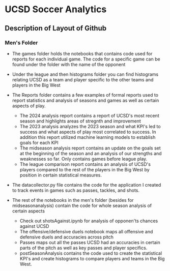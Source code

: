 # UCSD Soccer Analytics
 
## Description of Layout of Github

### Men's Folder

- The games folder holds the notebooks that contains code used for reports for each individual game. The code for a specific game can be found under the folder with the name of the opponent

 - Under the league and then histograms folder you can find histograms relating UCSD as a team and player specific to the other teams and players in the Big West

 - The Reports folder contains a few examples of formal reports used to report statistics and analysis of seasons and games as well as certain aspects of play.
     - The 2024 analysis report contains a report of UCSD's most recent season and highlights areas of stregnth and improvement
     - The 2023 analysis analyzes the 2023 season and what KPI's led to success and what aspects of play most correlated to success. In addition this report utilized machine learning models to establish goals for each KPI
     - The midseason analysis report contains an update on the goals set at the beginning of the season and an analysis of our strengths and weaknesses so far. Only contains games before league play.
     - The league comparison report contains an analysis of UCSD's players compared to the rest of the players in the Big West by position in certain statistical measures.
- The datacollector.py file contains the code for the application I created to track events in games such as passes, tackles, and shots.
- The rest of the notebooks in the men's folder (besides for midseasonanalysis) contain the code for whole season analysis of certain aspects
     - Check out shotsAgainst.ipynb for analysis of opponen'ts chances against UCSD
     - The offensive/defensive duels notebook maps all offensive and defensive duels and accuracies across pitch
     - Passes maps out all the passes UCSD had an accuracies in certain parts of the pitch as well as key passes and player specifics.
     - postSeasonAnalysis contains the code used to create the statistical KPI's and create histograms to compare players and teams in the Big West.
